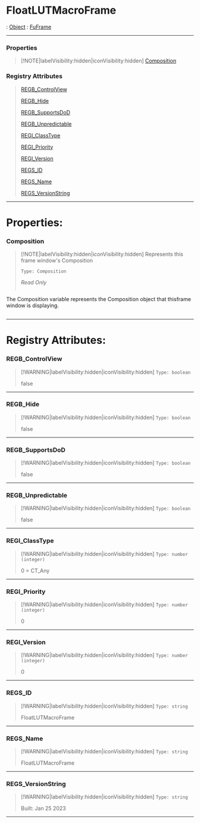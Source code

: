 # FloatLUTMacroFrame
 : [Object](Object.md) : [FuFrame](FuFrame.md)
___
### Properties  
> [!NOTE|labelVisibility:hidden|iconVisibility:hidden]
> [Composition](#Composition)
>
### Registry Attributes
> [REGB_ControlView](#REGB_ControlView)
>
> [REGB_Hide](#REGB_Hide)
>
> [REGB_SupportsDoD](#REGB_SupportsDoD)
>
> [REGB_Unpredictable](#REGB_Unpredictable)
>
> [REGI_ClassType](#REGI_ClassType)
>
> [REGI_Priority](#REGI_Priority)
>
> [REGI_Version](#REGI_Version)
>
> [REGS_ID](#REGS_ID)
>
> [REGS_Name](#REGS_Name)
>
> [REGS_VersionString](#REGS_VersionString)
>
___

# Properties: <!-- {docsify-ignore} -->

### Composition
> [!NOTE|labelVisibility:hidden|iconVisibility:hidden]
> Represents this frame window's Composition
>
> `Type: Composition`
>
> *<span class="read_only">Read Only</span>*
>
> ```
The Composition variable represents the Composition object that thisframe window is displaying.
> ```
>
___


# Registry Attributes: <!-- {docsify-ignore} -->

### REGB_ControlView
> [!WARNING|labelVisibility:hidden|iconVisibility:hidden]
> `Type: boolean`
>
> false
>
___

### REGB_Hide
> [!WARNING|labelVisibility:hidden|iconVisibility:hidden]
> `Type: boolean`
>
> false
>
___

### REGB_SupportsDoD
> [!WARNING|labelVisibility:hidden|iconVisibility:hidden]
> `Type: boolean`
>
> false
>
___

### REGB_Unpredictable
> [!WARNING|labelVisibility:hidden|iconVisibility:hidden]
> `Type: boolean`
>
> false
>
___

### REGI_ClassType
> [!WARNING|labelVisibility:hidden|iconVisibility:hidden]
> `Type: number (integer)`
>
> 0 = CT_Any
>
___

### REGI_Priority
> [!WARNING|labelVisibility:hidden|iconVisibility:hidden]
> `Type: number (integer)`
>
> 0
>
___

### REGI_Version
> [!WARNING|labelVisibility:hidden|iconVisibility:hidden]
> `Type: number (integer)`
>
> 0
>
___

### REGS_ID
> [!WARNING|labelVisibility:hidden|iconVisibility:hidden]
> `Type: string`
>
> FloatLUTMacroFrame
>
___

### REGS_Name
> [!WARNING|labelVisibility:hidden|iconVisibility:hidden]
> `Type: string`
>
> FloatLUTMacroFrame
>
___

### REGS_VersionString
> [!WARNING|labelVisibility:hidden|iconVisibility:hidden]
> `Type: string`
>
> Built: Jan 25 2023
>
___

